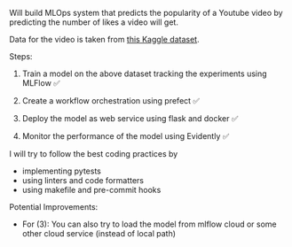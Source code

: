 Will build MLOps system that predicts the popularity of a Youtube video by predicting the number of likes a video will get.

Data for the video is taken from [this Kaggle dataset](https://www.kaggle.com/datasets/thedevastator/youtube-video-and-channel-analysis).

Steps:
1. Train a model on the above dataset tracking the experiments using MLFlow ✅

2. Create a workflow orchestration using prefect ✅

3. Deploy the model as web service using flask and docker ✅  

4. Monitor the performance of the model using Evidently ✅ 


I will try to follow the best coding practices by 
- implementing pytests
- using linters and code formatters
- using makefile and pre-commit hooks


Potential Improvements:

 - For (3): You can also try to load the model from mlflow cloud or some other cloud service (instead of local path)